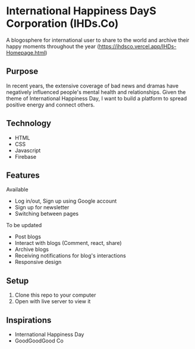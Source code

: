 # International Happiness DayS Corporation (IHDs.Co)
A blogosphere for international user to share to the world and archive their happy moments throughout the year (https://ihdsco.vercel.app/IHDs-Homepage.html)

## Purpose
In recent years, the extensive coverage of bad news and dramas have negatively influenced people's mental health and relationships. Given the theme of International Happiness Day, I want to build a platform to spread positive energy and connect others.

## Technology
- HTML
- CSS
- Javascript
- Firebase

## Features
Available
- Log in/out, Sign up using Google account
- Sign up for newsletter
- Switching between pages

To be updated
-  Post blogs
-  Interact with blogs (Comment, react, share)
-  Archive blogs
-  Receiving notifications for blog's interactions
-  Responsive design

## Setup
1. Clone this repo to your computer
2. Open with live server to view it

## Inspirations
- International Happiness Day
- GoodGoodGood Co
